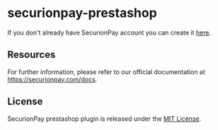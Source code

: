 # securionpay-prestashop

If you don't already have SecurionPay account you can create it [here](https://securionpay.com/register).

## Resources

For further information, please refer to our official documentation at https://securionpay.com/docs.

## License

SecurionPay prestashop plugin is released under the [MIT License](LICENSE).
